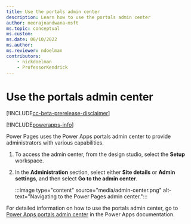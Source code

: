 ```yaml
---
title: Use the portals admin center
description: Learn how to use the portals admin center
author: neerajnandwana-msft
ms.topic: conceptual
ms.custom: 
ms.date: 06/10/2022
ms.author: 
ms.reviewer: ndoelman
contributors:
    - nickdoelman
    - ProfessorKendrick
---
```


# Use the portals admin center

[!INCLUDE[cc-beta-prerelease-disclaimer](../includes/cc-beta-prerelease-disclaimer.md)]

[!INCLUDE[powerapps-info](../includes/cc-powerapps-info.md)]

Power Pages uses the Power Apps portals admin center to provide administrators with various capabilities.

1. To access the admin center, from the design studio, select the **Setup** workspace.

1. In the **Administration** section, select either **Site details** or **Admin settings**, and then select **Go to the admin center**.

    :::image type="content" source="media/admin-center.png" alt-text="Navigating to the Power Pages admin center.":::

For detailed information on how to use the portals admin center, go to [Power Apps portals admin center](/powerapps/maker/portals/admin/admin-overview) in the Power Apps documentation.

